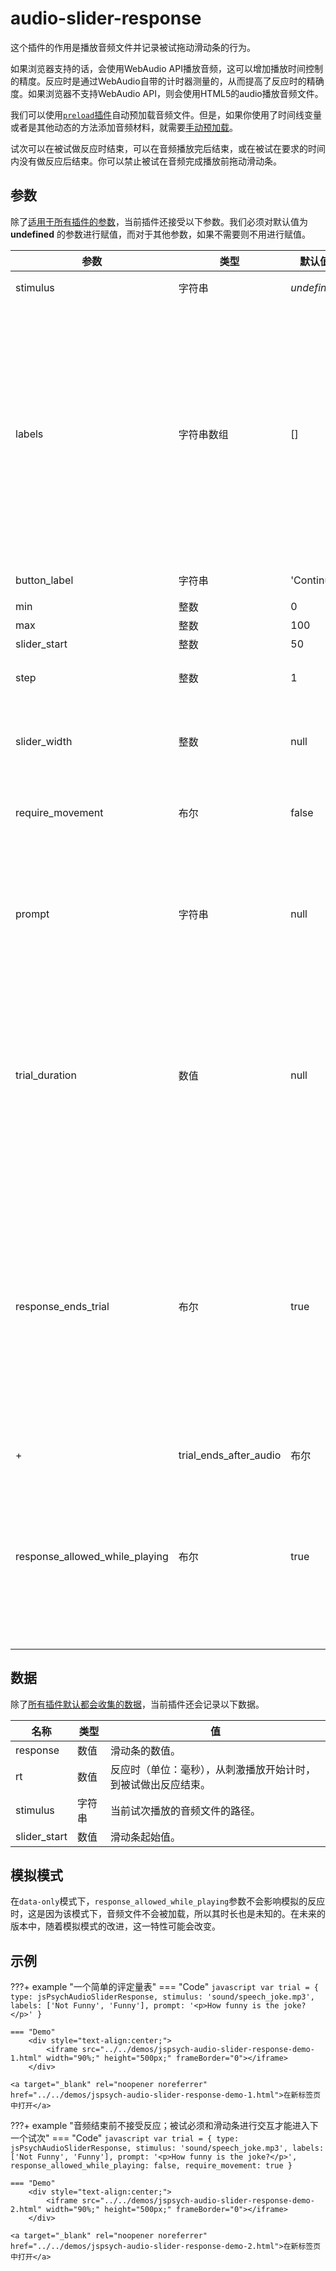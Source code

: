 # audio-slider-response

这个插件的作用是播放音频文件并记录被试拖动滑动条的行为。

如果浏览器支持的话，会使用WebAudio API播放音频，这可以增加播放时间控制的精度。反应时是通过WebAudio自带的计时器测量的，从而提高了反应时的精确度。如果浏览器不支持WebAudio API，则会使用HTML5的audio播放音频文件。

我们可以使用[`preload`插件](./preload.md)自动预加载音频文件。但是，如果你使用了时间线变量或者是其他动态的方法添加音频材料，就需要[手动预加载](../overview/media-preloading.md#_3)。

试次可以在被试做反应时结束，可以在音频播放完后结束，或在被试在要求的时间内没有做反应后结束。你可以禁止被试在音频完成播放前拖动滑动条。

## 参数

除了[适用于所有插件的参数](../overview/plugins.md#parameters-available-in-all-plugins#_3)，当前插件还接受以下参数。我们必须对默认值为 **undefined** 的参数进行赋值，而对于其他参数，如果不需要则不用进行赋值。

| 参数                           | 类型       | 默认值      | 描述                                                         |
| ------------------------------ | ---------- | ----------- | ------------------------------------------------------------ |
| stimulus                       | 字符串     | *undefined* | 要播放的音频文件的路径。                                     |
| labels                         | 字符串数组 | []          | 滑动条上显示等距显示的标签。例如，如果有2个标签，则会呈现在滑动条的两端；如果有3个标签，则两个会呈现在滑动条的两端，另一个呈现在滑动条的中间；如果有4个标签，则两个会呈现在滑动条的两端，另外两个会在滑动条宽度33%和67%的位置。 |
| button_label                   | 字符串     | 'Continue'  | 结束当前试次的按钮的文字。                                   |
| min                            | 整数       | 0           | 滑动条最小值。                                               |
| max                            | 整数       | 100         | 滑动条最大值。                                               |
| slider_start                   | 整数       | 50          | 滑动条起始值。                                               |
| step                           | 整数       | 1           | 滑动条步长，即滑块改变的最小值。                             |
| slider_width                   | 整数       | null        | 滑动条宽度的像素值。如果为`null`，则其宽度和呈现的最宽的元素相等。 |
| require_movement               | 布尔       | false       | 如果为true，则被试在点击继续前必须移动滑动条。               |
| prompt                         | 字符串     | null        | 可以包含HTML元素。该参数的内容会在`stimulus`下面进行呈现，从而起到提示被试该做什么的作用（例如：该按哪个/些键）。 |
| trial_duration                 | 数值       | null        | 允许被试做反应的时间限制。如果被试在设定的时间内没有做反应，那么其反应会被记为`null`，试次会在超出时间后结束。如果当前参数值为`null`，则试次会一直等待被试做反应。 |
| response_ends_trial            | 布尔       | true        | 如果为true，则当前试次会在被试做出反应时结束（假定被试是在`trial_duration`指定的时间范围内做出的反应）如果为false，则当前试次会持续到`trial_duration`指定的时间才结束。你可以把当前参数设置为`false`以让被试即便提前做了反应也要听完前音频材料。 |
+| trial_ends_after_audio         | 布尔      | false         | 如果为真，则试次会在音频播放结束后立刻停止。 |
| response_allowed_while_playing | 布尔       | true        | 如果为true，则允许被试在音频播放期间做反应。如果为false，则被试只能在音频播放完后才能拖动滑动条。音频播放完后，才会启用滑动条并接受被试反应（包括回放的时候）。 |

## 数据

除了[所有插件默认都会收集的数据](../overview/plugins.md#_4)，当前插件还会记录以下数据。

| 名称         | 类型   | 值                                                           |
| ------------ | ------ | ------------------------------------------------------------ |
| response     | 数值   | 滑动条的数值。                                               |
| rt           | 数值   | 反应时（单位：毫秒），从刺激播放开始计时，到被试做出反应结束。 |
| stimulus     | 字符串 | 当前试次播放的音频文件的路径。                               |
| slider_start | 数值   | 滑动条起始值。                                               |

## 模拟模式

在`data-only`模式下，`response_allowed_while_playing`参数不会影响模拟的反应时，这是因为该模式下，音频文件不会被加载，所以其时长也是未知的。在未来的版本中，随着模拟模式的改进，这一特性可能会改变。

## 示例

???+ example "一个简单的评定量表"
	=== "Code"
		```javascript
		var trial = {
			type: jsPsychAudioSliderResponse,
			stimulus: 'sound/speech_joke.mp3',
			labels: ['Not Funny', 'Funny'],
			prompt: '<p>How funny is the joke?</p>'
		}
		```

	=== "Demo"
		<div style="text-align:center;">
			<iframe src="../../demos/jspsych-audio-slider-response-demo-1.html" width="90%;" height="500px;" frameBorder="0"></iframe>
		</div>

	<a target="_blank" rel="noopener noreferrer" href="../../demos/jspsych-audio-slider-response-demo-1.html">在新标签页中打开</a>

???+ example "音频结束前不接受反应；被试必须和滑动条进行交互才能进入下一个试次"
	=== "Code"
		```javascript
		var trial = {
			type: jsPsychAudioSliderResponse,
			stimulus: 'sound/speech_joke.mp3',
			labels: ['Not Funny', 'Funny'],
			prompt: '<p>How funny is the joke?</p>',
			response_allowed_while_playing: false,
			require_movement: true
		}
		```

	=== "Demo"
		<div style="text-align:center;">
			<iframe src="../../demos/jspsych-audio-slider-response-demo-2.html" width="90%;" height="500px;" frameBorder="0"></iframe>
		</div>

	<a target="_blank" rel="noopener noreferrer" href="../../demos/jspsych-audio-slider-response-demo-2.html">在新标签页中打开</a>
